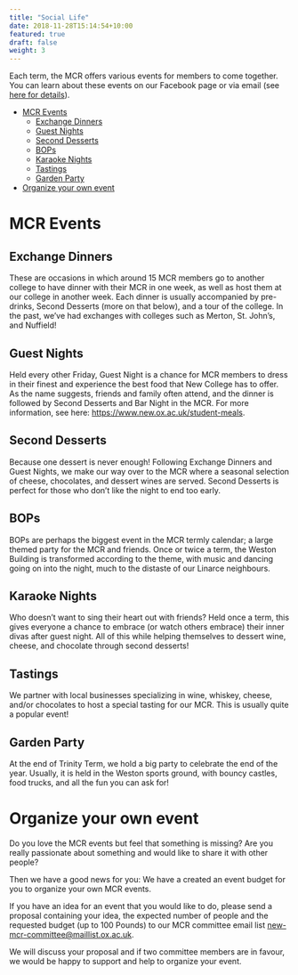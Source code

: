 ```yaml
---
title: "Social Life"
date: 2018-11-28T15:14:54+10:00
featured: true
draft: false
weight: 3
---
```


Each term, the MCR offers various events for members to come together. You can learn about these events on our Facebook page or via email (see [here for details](/college/communication/)).

- [MCR Events](#mcr-events)
  - [Exchange Dinners](#exchange-dinners)
  - [Guest Nights](#guest-nights)
  - [Second Desserts](#second-desserts)
  - [BOPs](#bops)
  - [Karaoke Nights](#karaoke-nights)
  - [Tastings](#tastings)
  - [Garden Party](#garden-party)
- [Organize your own event](#organize-your-own-event)

# MCR Events

## Exchange Dinners
These are occasions in which around 15 MCR members go to another college to have dinner with their MCR in one week, as well as host them at our college in another week. Each dinner is usually accompanied by pre-drinks, Second Desserts (more on that below), and a tour of the college. In the past, we’ve had exchanges with colleges such as Merton, St. John’s, and Nuffield!

## Guest Nights
Held every other Friday, Guest Night is a chance for MCR members to dress in their finest and experience the best food that New College has to offer. As the name suggests, friends and family often attend, and the dinner is followed by Second Desserts and Bar Night in the MCR. For more information, see here:  https://www.new.ox.ac.uk/student-meals.

## Second Desserts
Because one dessert is never enough! Following Exchange Dinners and Guest Nights, we make our way over to the MCR where a seasonal selection of cheese, chocolates, and dessert wines are served. Second Desserts is perfect for those who don’t like the night to end too early. 

## BOPs
BOPs are perhaps the biggest event in the MCR termly calendar; a large themed party for the MCR and friends. Once or twice a term, the Weston Building is transformed according to the theme, with music and dancing going on into the night, much to the distaste of our Linarce neighbours. 

## Karaoke Nights
Who doesn’t want to sing their heart out with friends? Held once a term, this gives everyone a chance to embrace (or watch others embrace) their inner divas after guest night. All of this while helping themselves to dessert wine, cheese, and chocolate through second desserts! 

## Tastings
We partner with local businesses specializing in wine, whiskey, cheese, and/or chocolates to host a special tasting for our MCR. This is usually quite a popular event! 

## Garden Party 
At the end of Trinity Term, we hold a big party to celebrate the end of the year. Usually, it is held in the Weston sports ground, with bouncy castles, food trucks, and all the fun you can ask for! 

# Organize your own event
Do you love the MCR events but feel that something is missing? Are you really passionate about something and would like to share it with other people?

Then we have a good news for you: We have a created an event budget for you to organize your own MCR events.

If you have an idea for an event that you would like to do, please send a proposal containing your idea, the expected number of people and the requested budget (up to 100 Pounds) to our MCR committee email list [new-mcr-committee@maillist.ox.ac.uk](new-mcr-committee@maillist.ox.ac.uk).

We will discuss your proposal and if two committee members are in favour, we would be happy to support and help to organize your event.

